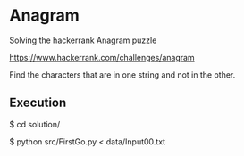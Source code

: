 # Anagram

Solving the hackerrank Anagram puzzle

https://www.hackerrank.com/challenges/anagram

Find the characters that are in one string and not in the other.

## Execution

$ cd solution/

$ python src/FirstGo.py < data/Input00.txt
